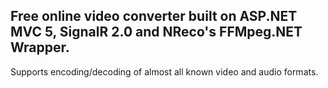 ## Free online video converter built on ASP.NET MVC 5, SignalR 2.0 and NReco's FFMpeg.NET Wrapper.

Supports encoding/decoding of almost all known video and audio formats.
